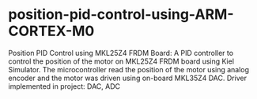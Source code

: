# position-pid-control-using-ARM-CORTEX-M0
Position PID Control using MKL25Z4 FRDM Board: A PID controller to control the position of the motor on MKL25Z4 FRDM board using Kiel Simulator. 
The microcontroller read the position of the motor using analog encoder and the motor was driven using on-board MKL35Z4 DAC. 
Driver implemented in project: DAC, ADC
